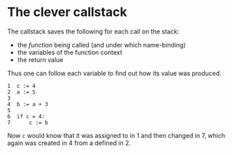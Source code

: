 # The clever callstack

The callstack saves the following for each call on the stack:
* the *function* being called (and under which name-binding)
* the variables of the function context
* the return value


Thus one can follow each variable to find out how its value was produced.

```
1  c := 4
2  a := 5
3  
4  b := a + 3
5  
6  if c = 4:
7      c := b
```

Now `c` would know that it was assigned to in 1 and then changed in 7, which again was created in 4 from a defined in 2.
